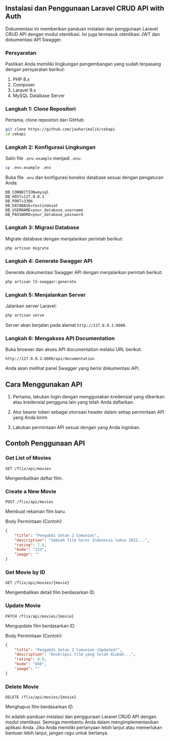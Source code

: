 ## Instalasi dan Penggunaan Laravel CRUD API with Auth

Dokumentasi ini memberikan panduan instalasi dan penggunaan Laravel CRUD API dengan modul otentikasi. Ini juga termasuk otentikasi JWT dan dokumentasi API Swagger.

### Persyaratan

Pastikan Anda memiliki lingkungan pengembangan yang sudah terpasang dengan persyaratan berikut:

1. PHP 8.x
2. Composer
3. Laravel 9.x
4. MySQL Database Server

### Langkah 1: Clone Repositori

Pertama, clone repositori dari GitHub:

```bash
git clone https://github.com/jauharimalik/cekapi
cd cekapi
```

### Langkah 2: Konfigurasi Lingkungan

Salin file `.env.example` menjadi `.env`:

```bash
cp .env.example .env
```

Buka file `.env` dan konfigurasi koneksi database sesuai dengan pengaturan Anda:

```env
DB_CONNECTION=mysql
DB_HOST=127.0.0.1
DB_PORT=3306
DB_DATABASE=testindosat
DB_USERNAME=your_database_username
DB_PASSWORD=your_database_password
```

### Langkah 3: Migrasi Database

Migrate database dengan menjalankan perintah berikut:

```bash
php artisan migrate
```

### Langkah 4: Generate Swagger API

Generate dokumentasi Swagger API dengan menjalankan perintah berikut:

```bash
php artisan l5-swagger:generate
```

### Langkah 5: Menjalankan Server

Jalankan server Laravel:

```bash
php artisan serve
```

Server akan berjalan pada alamat `http://127.0.0.1:8000`.

### Langkah 6: Mengakses API Documentation

Buka browser dan akses API documentation melalui URL berikut:

```
http://127.0.0.1:8000/api/documentation
```

Anda akan melihat panel Swagger yang berisi dokumentasi API.

## Cara Menggunakan API

1. Pertama, lakukan login dengan menggunakan kredensial yang diberikan atau kredensial pengguna lain yang telah Anda daftarkan.

2. Atur bearer token sebagai otorisasi header dalam setiap permintaan API yang Anda kirim.

3. Lakukan permintaan API sesuai dengan yang Anda inginkan.

## Contoh Penggunaan API

### Get List of Movies

```
GET /flix/api/movies
```

Mengembalikan daftar film.

### Create a New Movie

```
POST /flix/api/movies
```

Membuat rekaman film baru.

Body Permintaan (Contoh):

```json
{
    "title": "Pengabdi Setan 2 Comunion",
    "description": "Sebuah film horor Indonesia tahun 2022...",
    "rating": 7.0,
    "kode": "123",
    "image": ""
}
```

### Get Movie by ID

```
GET /flix/api/movies/{movie}
```

Mengembalikan detail film berdasarkan ID.

### Update Movie

```
PATCH /flix/api/movies/{movie}
```

Mengupdate film berdasarkan ID.

Body Permintaan (Contoh):

```json
{
    "title": "Pengabdi Setan 2 Comunion (Updated)",
    "description": "Deskripsi film yang telah diubah...",
    "rating": 8.0,
    "kode": "456",
    "image": ""
}
```

### Delete Movie

```
DELETE /flix/api/movies/{movie}
```

Menghapus film berdasarkan ID.

Ini adalah panduan instalasi dan penggunaan Laravel CRUD API dengan modul otentikasi. Semoga membantu Anda dalam mengimplementasikan aplikasi Anda. Jika Anda memiliki pertanyaan lebih lanjut atau memerlukan bantuan lebih lanjut, jangan ragu untuk bertanya.
